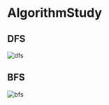 # AlgorithmStudy

## DFS

![dfs](https://user-images.githubusercontent.com/43297823/126872431-b14daa04-625b-4c5c-a91d-3ed0f901a018.gif)

## BFS

![bfs](https://user-images.githubusercontent.com/43297823/126872433-e9d66508-e47e-4596-8b45-ecc04d4ca965.gif)
